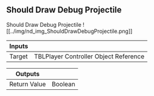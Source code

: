 ## Should Draw Debug Projectile
Should Draw Debug Projectile
![[../img/nd_img_ShouldDrawDebugProjectile.png]]

|Inputs||
|--|--|
| Target | TBLPlayer Controller Object Reference |

|Outputs||
|--|--|
| Return Value | Boolean |
